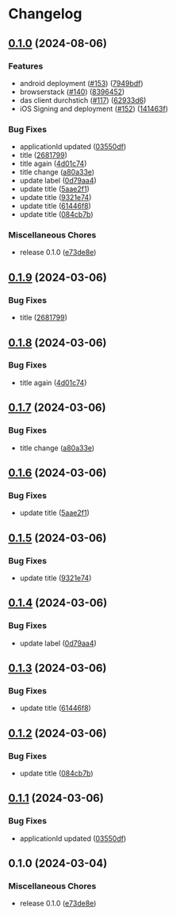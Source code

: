 # Changelog

## [0.1.0](https://github.com/SchweizerischeBundesbahnen/DAS/compare/das_client-v0.2.0...das_client-v0.1.0) (2024-08-06)


### Features

* android deployment ([#153](https://github.com/SchweizerischeBundesbahnen/DAS/issues/153)) ([7949bdf](https://github.com/SchweizerischeBundesbahnen/DAS/commit/7949bdff27a4c3cd141cdb810cd51c49537a2e7e))
* browserstack ([#140](https://github.com/SchweizerischeBundesbahnen/DAS/issues/140)) ([8396452](https://github.com/SchweizerischeBundesbahnen/DAS/commit/83964524f676d1e0c62581d8db545fdef22ee354))
* das client durchstich ([#117](https://github.com/SchweizerischeBundesbahnen/DAS/issues/117)) ([62933d6](https://github.com/SchweizerischeBundesbahnen/DAS/commit/62933d6ddca14e7eab11d898881f2a922ceabc2c))
* iOS Signing and deployment ([#152](https://github.com/SchweizerischeBundesbahnen/DAS/issues/152)) ([141463f](https://github.com/SchweizerischeBundesbahnen/DAS/commit/141463fa90e1adfedd9178c16f0c1e1b6ebeeb63))


### Bug Fixes

* applicationId updated ([03550df](https://github.com/SchweizerischeBundesbahnen/DAS/commit/03550df09a3ff016bdb0dc2e007a4b2b7875b80e))
* title ([2681799](https://github.com/SchweizerischeBundesbahnen/DAS/commit/2681799823604597a449a55d1fe9302d44c659c1))
* title again ([4d01c74](https://github.com/SchweizerischeBundesbahnen/DAS/commit/4d01c74d53a542e728c74ee37931b7da1928ad9d))
* title change ([a80a33e](https://github.com/SchweizerischeBundesbahnen/DAS/commit/a80a33e18eec3ae264224d6b3b10ae38ae45161c))
* update label ([0d79aa4](https://github.com/SchweizerischeBundesbahnen/DAS/commit/0d79aa47de8fa051156db9cc89bd7d7f874fd78b))
* update title ([5aae2f1](https://github.com/SchweizerischeBundesbahnen/DAS/commit/5aae2f18af4159c5fe634159a3443c5d485da361))
* update title ([9321e74](https://github.com/SchweizerischeBundesbahnen/DAS/commit/9321e74f2f1696d963f5827aed0c599d977acb0e))
* update title ([61446f8](https://github.com/SchweizerischeBundesbahnen/DAS/commit/61446f8b9b4ab97bca4be12e0802932318e7fa0e))
* update title ([084cb7b](https://github.com/SchweizerischeBundesbahnen/DAS/commit/084cb7b413682b4d10b15a15bd0cbd79890696ff))


### Miscellaneous Chores

* release 0.1.0 ([e73de8e](https://github.com/SchweizerischeBundesbahnen/DAS/commit/e73de8ed6c8f44c533afcc709c822d14f554c065))

## [0.1.9](https://github.com/SchweizerischeBundesbahnen/DAS/compare/das_client-v0.1.8...das_client-v0.1.9) (2024-03-06)


### Bug Fixes

* title ([2681799](https://github.com/SchweizerischeBundesbahnen/DAS/commit/2681799823604597a449a55d1fe9302d44c659c1))

## [0.1.8](https://github.com/SchweizerischeBundesbahnen/DAS/compare/das_client-v0.1.7...das_client-v0.1.8) (2024-03-06)


### Bug Fixes

* title again ([4d01c74](https://github.com/SchweizerischeBundesbahnen/DAS/commit/4d01c74d53a542e728c74ee37931b7da1928ad9d))

## [0.1.7](https://github.com/SchweizerischeBundesbahnen/DAS/compare/das_client-v0.1.6...das_client-v0.1.7) (2024-03-06)


### Bug Fixes

* title change ([a80a33e](https://github.com/SchweizerischeBundesbahnen/DAS/commit/a80a33e18eec3ae264224d6b3b10ae38ae45161c))

## [0.1.6](https://github.com/SchweizerischeBundesbahnen/DAS/compare/das_client-v0.1.5...das_client-v0.1.6) (2024-03-06)


### Bug Fixes

* update title ([5aae2f1](https://github.com/SchweizerischeBundesbahnen/DAS/commit/5aae2f18af4159c5fe634159a3443c5d485da361))

## [0.1.5](https://github.com/SchweizerischeBundesbahnen/DAS/compare/das_client-v0.1.4...das_client-v0.1.5) (2024-03-06)


### Bug Fixes

* update title ([9321e74](https://github.com/SchweizerischeBundesbahnen/DAS/commit/9321e74f2f1696d963f5827aed0c599d977acb0e))

## [0.1.4](https://github.com/SchweizerischeBundesbahnen/DAS/compare/das_client-v0.1.3...das_client-v0.1.4) (2024-03-06)


### Bug Fixes

* update label ([0d79aa4](https://github.com/SchweizerischeBundesbahnen/DAS/commit/0d79aa47de8fa051156db9cc89bd7d7f874fd78b))

## [0.1.3](https://github.com/SchweizerischeBundesbahnen/DAS/compare/das_client-v0.1.2...das_client-v0.1.3) (2024-03-06)


### Bug Fixes

* update title ([61446f8](https://github.com/SchweizerischeBundesbahnen/DAS/commit/61446f8b9b4ab97bca4be12e0802932318e7fa0e))

## [0.1.2](https://github.com/SchweizerischeBundesbahnen/DAS/compare/das_client-v0.1.1...das_client-v0.1.2) (2024-03-06)


### Bug Fixes

* update title ([084cb7b](https://github.com/SchweizerischeBundesbahnen/DAS/commit/084cb7b413682b4d10b15a15bd0cbd79890696ff))

## [0.1.1](https://github.com/SchweizerischeBundesbahnen/DAS/compare/das_client-v0.1.0...das_client-v0.1.1) (2024-03-06)


### Bug Fixes

* applicationId updated ([03550df](https://github.com/SchweizerischeBundesbahnen/DAS/commit/03550df09a3ff016bdb0dc2e007a4b2b7875b80e))

## 0.1.0 (2024-03-04)


### Miscellaneous Chores

* release 0.1.0 ([e73de8e](https://github.com/SchweizerischeBundesbahnen/DAS/commit/e73de8ed6c8f44c533afcc709c822d14f554c065))
